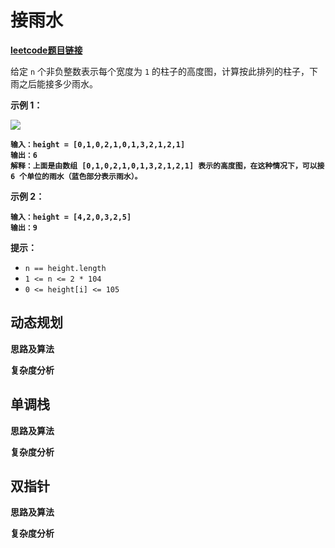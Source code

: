 # 接雨水

[**leetcode题目链接**](https://leetcode.cn/problems/trapping-rain-water/description/)

给定 `n` 个非负整数表示每个宽度为 `1` 的柱子的高度图，计算按此排列的柱子，下雨之后能接多少雨水。

**示例 1：**

![](https://assets.leetcode-cn.com/aliyun-lc-upload/uploads/2018/10/22/rainwatertrap.png)

<pre><code><strong>输入：height = [0,1,0,2,1,0,1,3,2,1,2,1]
</strong><strong>输出：6
</strong><strong>解释：上面是由数组 [0,1,0,2,1,0,1,3,2,1,2,1] 表示的高度图，在这种情况下，可以接 6 个单位的雨水（蓝色部分表示雨水）。 
</strong></code></pre>

**示例 2：**

<pre><code><strong>输入：height = [4,2,0,3,2,5]
</strong><strong>输出：9
</strong></code></pre>

**提示：**

* `n == height.length`
* `1 <= n <= 2 * 104`
* `0 <= height[i] <= 105`

## 动态规划

**思路及算法**

**复杂度分析**

## 单调栈

**思路及算法**

**复杂度分析**

## 双指针

**思路及算法**

**复杂度分析**
